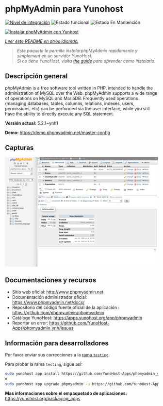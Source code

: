 <!--
Este archivo README esta generado automaticamente<https://github.com/YunoHost/apps/tree/master/tools/readme_generator>
No se debe editar a mano.
-->

# phpMyAdmin para Yunohost

[![Nivel de integración](https://dash.yunohost.org/integration/phpmyadmin.svg)](https://ci-apps.yunohost.org/ci/apps/phpmyadmin/) ![Estado funcional](https://ci-apps.yunohost.org/ci/badges/phpmyadmin.status.svg) ![Estado En Mantención](https://ci-apps.yunohost.org/ci/badges/phpmyadmin.maintain.svg)

[![Instalar phpMyAdmin con Yunhost](https://install-app.yunohost.org/install-with-yunohost.svg)](https://install-app.yunohost.org/?app=phpmyadmin)

*[Leer este README en otros idiomas.](./ALL_README.md)*

> *Este paquete le permite instalarphpMyAdmin rapidamente y simplement en un servidor YunoHost.*  
> *Si no tiene YunoHost, visita [the guide](https://yunohost.org/install) para aprender como instalarla.*

## Descripción general

phpMyAdmin is a free software tool written in PHP, intended to handle the administration of MySQL over the Web. phpMyAdmin supports a wide range of operations on MySQL and MariaDB. Frequently used operations (managing databases, tables, columns, relations, indexes, users, permissions, etc) can be performed via the user interface, while you still have the ability to directly execute any SQL statement.

**Versión actual:** 5.2.1~ynh1

**Demo:** <https://demo.phpmyadmin.net/master-config>

## Capturas

![Captura de phpMyAdmin](./doc/screenshots/68747470733a2f2f7777772e7068706d7961646d696e2e6e65742f7374617469632f696d616765732f73637265656e73686f74732f7374727563747572652e706e67.png)

## Documentaciones y recursos

- Sitio web oficial: <http://www.phpmyadmin.net>
- Documentación administrador oficial: <https://www.phpmyadmin.net/docs/>
- Repositorio del código fuente oficial de la aplicación : <https://github.com/phpmyadmin/phpmyadmin>
- Catálogo YunoHost: <https://apps.yunohost.org/app/phpmyadmin>
- Reportar un error: <https://github.com/YunoHost-Apps/phpmyadmin_ynh/issues>

## Información para desarrolladores

Por favor enviar sus correcciones a la [rama `testing`](https://github.com/YunoHost-Apps/phpmyadmin_ynh/tree/testing).

Para probar la rama `testing`, sigue asÍ:

```bash
sudo yunohost app install https://github.com/YunoHost-Apps/phpmyadmin_ynh/tree/testing --debug
o
sudo yunohost app upgrade phpmyadmin -u https://github.com/YunoHost-Apps/phpmyadmin_ynh/tree/testing --debug
```

**Mas informaciones sobre el empaquetado de aplicaciones:** <https://yunohost.org/packaging_apps>
